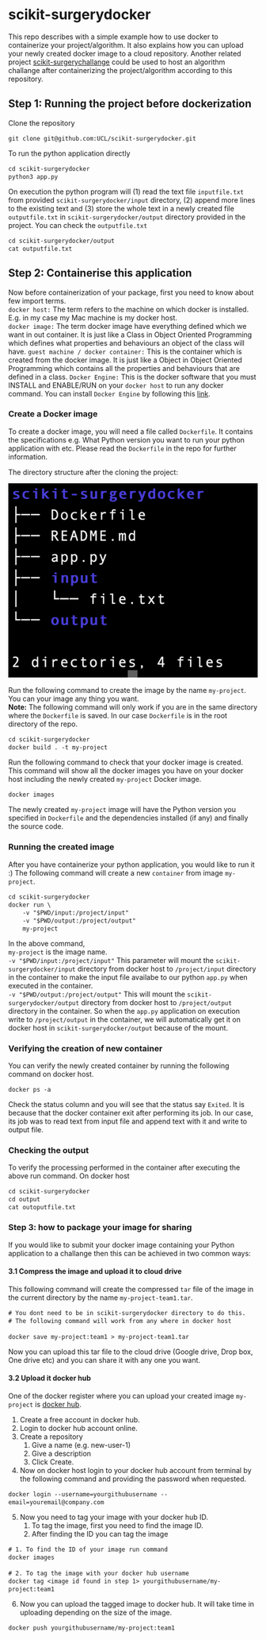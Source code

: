 # scikit-surgerydocker
This repo describes with a simple example how to use docker to containerize your project/algorithm. It also explains how you can upload your newly created docker image to a cloud repository. Another related project [scikit-surgerychallange](https://github.com/UCL/scikit-surgerychallenge) could be used to host an algorithm challange after containerizing the project/algorithm according to this repository.  

## Step 1: Running the project before dockerization

Clone the repository
```
git clone git@github.com:UCL/scikit-surgerydocker.git
```
To run the python application directly
```
cd scikit-surgerydocker
python3 app.py
```
On execution the python program will (1) read the text file `inputfile.txt` from provided `scikit-surgerydocker/input` directory, (2) append more lines to the existing text and (3) store the whole text in a newly created file `outputfile.txt` in `scikit-surgerydocker/output` directory provided in the project. You can check the `outputfile.txt`

```
cd scikit-surgerydocker/output
cat outputfile.txt
```


## Step 2: Containerise this application

Now before containerization of your package, first you need to know about few import terms.    
`docker host:` The term refers to the machine on which docker is installed. E.g. in my case my Mac machine is my docker host.    
`docker image:` The term docker image have everything defined which we want in out container. It is just like a Class in Object Oriented Programming which defines what properties and behaviours an object of the class will have.
`guest machine / docker container:` This is the container which is created from the docker image. It is just like a Object in Object Oriented Programming which contains all the properties and behaviours that are defined in a class.
`Docker Engine:` This is the docker software that you must INSTALL and ENABLE/RUN on your `docker host` to run any docker command. You can install `Docker Engine` by following this [link](https://docs.docker.com/desktop/).

### Create a Docker image
To create a docker image, you will need a file called `Dockerfile`. It contains the specifications e.g. What Python version you want to run your python application with etc. Please read the `Dockerfile` in the repo for further information.

The directory structure after the cloning the project: 

![Directory Structure](./images/directory-structure.png)

Run the following command to create the image by the name `my-project`. You can your image any thing you want.   
**Note:** The following command will only work if you are in the same directory where the `Dockerfile` is saved. In our case `Dockerfile` is in the root directory of the repo.
```
cd scikit-surgerydocker
docker build . -t my-project
```
Run the following command to check that your docker image is created.
This command will show all the docker images you have on your docker host including the newly created `my-project` Docker image.
```
docker images
```
The newly created `my-project` image will have the Python version you specified in `Dockerfile` and the dependencies installed (if any) and finally the source code.

### Running the created image
After you have containerize your python application, you would like to run it :) The following command will create a new `container` from image `my-project`. 
```
cd scikit-surgerydocker
docker run \
    -v "$PWD/input:/project/input" 
    -v "$PWD/output:/project/output" 
    my-project
```

In the above command,      
`my-project` is the image name.     
`-v "$PWD/input:/project/input"` This parameter will mount the `scikit-surgerydocker/input` directory from docker host to `/project/input` directory in the container to make the input file availabe to our python `app.py` when executed in the container.      
`-v "$PWD/output:/project/output"` This will mount the `scikit-surgerydocker/output` directory from docker host to `/project/output` directory in the container. So when the `app.py` application on execution write to `/project/output` in the container, we will automatically get it on docker host in `scikit-surgerydocker/output` because of the mount.

### Verifying the creation of new container
You can verify the newly created container by running the following command on docker host.
```
docker ps -a
```
Check the status column and you will see that the status say `Exited`. It is because that the docker container exit after performing its job. In our case, its job was to read text from input file and append text with it and write to output file.


### Checking the output
To verify the processing performed in the container after executing the above run command. On docker host
```
cd scikit-surgerydocker
cd output
cat outoputfile.txt
```

### Step 3: how to package your image for sharing
If you would like to submit your docker image containing your Python application to a challange then this can be achieved in two common ways:

#### 3.1 Compress the image and upload it to cloud drive
This following command will create the compressed `tar` file of the image in the current directory by the name `my-project-team1.tar`.   

```
# You dont need to be in scikit-surgerydocker directory to do this. 
# The following command will work from any where in docker host

docker save my-project:team1 > my-project-team1.tar
```

Now you can upload this tar file to the cloud drive (Google drive, Drop box, One drive etc) and you can share it with any one you want.

#### 3.2 Upload it docker hub
One of the docker register where you can upload your created image `my-project` is [docker hub](https://hub.docker.com/). 
1. Create a free account in docker hub.
2. Login to docker hub account online.
3. Create a repository
    1. Give a name (e.g. new-user-1)
    2. Give a description
    3. Click Create.
4. Now on docker host login to your docker hub account from terminal by the following command and providing the password when requested.
```
docker login --username=yourgithubusername --email=youremail@company.com
```
5. Now you need to tag your image with your docker hub ID.
    1. To tag the image, first you need to find the image ID.
    2. After finding the ID you can tag the image
```
# 1. To find the ID of your image run command
docker images

# 2. To tag the image with your docker hub username
docker tag <image id found in step 1> yourgithubusername/my-project:team1
```
6. Now you can upload the tagged image to docker hub. It will take time in uploading depending on the size of the image.
```
docker push yourgithubusername/my-project:team1
```










